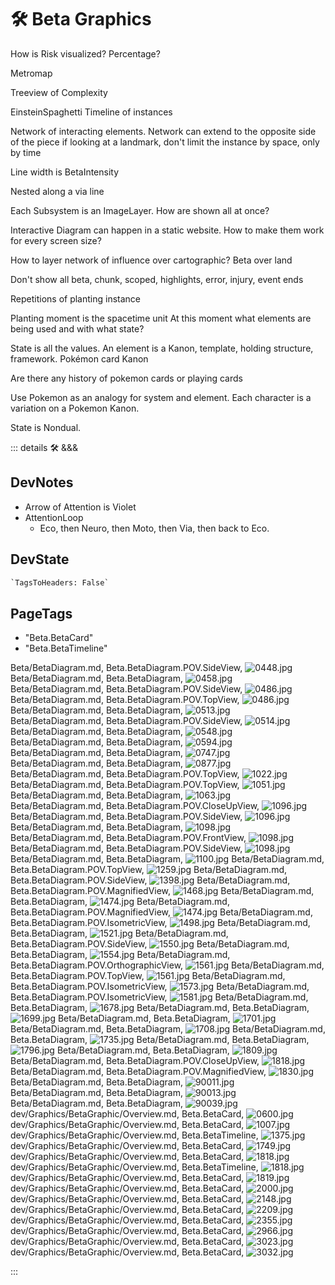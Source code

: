 
# 🛠 Beta Graphics

How is Risk visualized?
Percentage?

Metromap

Treeview of Complexity

EinsteinSpaghetti Timeline of instances

Network of interacting elements. Network can extend to the opposite side of the piece if looking at a landmark, don't limit the instance by space, only by time

Line width is BetaIntensity

Nested along a via line

Each Subsystem is an ImageLayer. How are shown all at once?

Interactive Diagram can happen in a static website. How to make them work for every screen size?

How to layer network of influence over cartographic? Beta over land

Don't show all beta, chunk, scoped, highlights, error, injury, event ends

Repetitions of planting instance

Planting moment is the spacetime unit
At this moment what elements are being used and with what state?

State is all the values. An element is a Kanon, template, holding structure, framework. Pokémon card Kanon

Are there any history of pokemon cards or playing cards

Use Pokemon as an analogy for system and element. Each character is a variation on a Pokemon Kanon.

State is Nondual.

::: details 🛠 <dev>&&&</dev>

## DevNotes

- Arrow of Attention is Violet
- AttentionLoop
    - Eco, then Neuro, then Moto, then Via, then back to Eco.

## DevState

```py
`TagsToHeaders: False`
```

<h2>PageTags</h2>

- "Beta.BetaCard"
- "Beta.BetaTimeline"

Beta/BetaDiagram.md, <dev>Beta.BetaDiagram.POV.SideView</dev>, ![0448.jpg](/PaperPhoto/0448.jpg)
Beta/BetaDiagram.md, <dev>Beta.BetaDiagram</dev>, ![0458.jpg](/PaperPhoto/0458.jpg)
Beta/BetaDiagram.md, <dev>Beta.BetaDiagram.POV.SideView</dev>, ![0486.jpg](/PaperPhoto/0486.jpg)
Beta/BetaDiagram.md, <dev>Beta.BetaDiagram.POV.TopView</dev>, ![0486.jpg](/PaperPhoto/0486.jpg)
Beta/BetaDiagram.md, <dev>Beta.BetaDiagram</dev>, ![0513.jpg](/PaperPhoto/0513.jpg)
Beta/BetaDiagram.md, <dev>Beta.BetaDiagram.POV.SideView</dev>, ![0514.jpg](/PaperPhoto/0514.jpg)
Beta/BetaDiagram.md, <dev>Beta.BetaDiagram</dev>, ![0548.jpg](/PaperPhoto/0548.jpg)
Beta/BetaDiagram.md, <dev>Beta.BetaDiagram</dev>, ![0594.jpg](/PaperPhoto/0594.jpg)
Beta/BetaDiagram.md, <dev>Beta.BetaDiagram</dev>, ![0747.jpg](/PaperPhoto/0747.jpg)
Beta/BetaDiagram.md, <dev>Beta.BetaDiagram</dev>, ![0877.jpg](/PaperPhoto/0877.jpg)
Beta/BetaDiagram.md, <dev>Beta.BetaDiagram.POV.TopView</dev>, ![1022.jpg](/PaperPhoto/1022.jpg)
Beta/BetaDiagram.md, <dev>Beta.BetaDiagram.POV.TopView</dev>, ![1051.jpg](/PaperPhoto/1051.jpg)
Beta/BetaDiagram.md, <dev>Beta.BetaDiagram</dev>, ![1063.jpg](/PaperPhoto/1063.jpg)
Beta/BetaDiagram.md, <dev>Beta.BetaDiagram.POV.CloseUpView</dev>, ![1096.jpg](/PaperPhoto/1096.jpg)
Beta/BetaDiagram.md, <dev>Beta.BetaDiagram.POV.SideView</dev>, ![1096.jpg](/PaperPhoto/1096.jpg)
Beta/BetaDiagram.md, <dev>Beta.BetaDiagram</dev>, ![1098.jpg](/PaperPhoto/1098.jpg)
Beta/BetaDiagram.md, <dev>Beta.BetaDiagram.POV.FrontView</dev>, ![1098.jpg](/PaperPhoto/1098.jpg)
Beta/BetaDiagram.md, <dev>Beta.BetaDiagram.POV.SideView</dev>, ![1098.jpg](/PaperPhoto/1098.jpg)
Beta/BetaDiagram.md, <dev>Beta.BetaDiagram</dev>, ![1100.jpg](/PaperPhoto/1100.jpg)
Beta/BetaDiagram.md, <dev>Beta.BetaDiagram.POV.TopView</dev>, ![1259.jpg](/PaperPhoto/1259.jpg)
Beta/BetaDiagram.md, <dev>Beta.BetaDiagram.POV.SideView</dev>, ![1398.jpg](/PaperPhoto/1398.jpg)
Beta/BetaDiagram.md, <dev>Beta.BetaDiagram.POV.MagnifiedView</dev>, ![1468.jpg](/PaperPhoto/1468.jpg)
Beta/BetaDiagram.md, <dev>Beta.BetaDiagram</dev>, ![1474.jpg](/PaperPhoto/1474.jpg)
Beta/BetaDiagram.md, <dev>Beta.BetaDiagram.POV.MagnifiedView</dev>, ![1474.jpg](/PaperPhoto/1474.jpg)
Beta/BetaDiagram.md, <dev>Beta.BetaDiagram.POV.IsometricView</dev>, ![1498.jpg](/PaperPhoto/1498.jpg)
Beta/BetaDiagram.md, <dev>Beta.BetaDiagram</dev>, ![1521.jpg](/PaperPhoto/1521.jpg)
Beta/BetaDiagram.md, <dev>Beta.BetaDiagram.POV.SideView</dev>, ![1550.jpg](/PaperPhoto/1550.jpg)
Beta/BetaDiagram.md, <dev>Beta.BetaDiagram</dev>, ![1554.jpg](/PaperPhoto/1554.jpg)
Beta/BetaDiagram.md, <dev>Beta.BetaDiagram.POV.OrthographicView</dev>, ![1561.jpg](/PaperPhoto/1561.jpg)
Beta/BetaDiagram.md, <dev>Beta.BetaDiagram.POV.TopView</dev>, ![1561.jpg](/PaperPhoto/1561.jpg)
Beta/BetaDiagram.md, <dev>Beta.BetaDiagram.POV.IsometricView</dev>, ![1573.jpg](/PaperPhoto/1573.jpg)
Beta/BetaDiagram.md, <dev>Beta.BetaDiagram.POV.IsometricView</dev>, ![1581.jpg](/PaperPhoto/1581.jpg)
Beta/BetaDiagram.md, <dev>Beta.BetaDiagram</dev>, ![1678.jpg](/PaperPhoto/1678.jpg)
Beta/BetaDiagram.md, <dev>Beta.BetaDiagram</dev>, ![1699.jpg](/PaperPhoto/1699.jpg)
Beta/BetaDiagram.md, <dev>Beta.BetaDiagram</dev>, ![1701.jpg](/PaperPhoto/1701.jpg)
Beta/BetaDiagram.md, <dev>Beta.BetaDiagram</dev>, ![1708.jpg](/PaperPhoto/1708.jpg)
Beta/BetaDiagram.md, <dev>Beta.BetaDiagram</dev>, ![1735.jpg](/PaperPhoto/1735.jpg)
Beta/BetaDiagram.md, <dev>Beta.BetaDiagram</dev>, ![1796.jpg](/PaperPhoto/1796.jpg)
Beta/BetaDiagram.md, <dev>Beta.BetaDiagram</dev>, ![1809.jpg](/PaperPhoto/1809.jpg)
Beta/BetaDiagram.md, <dev>Beta.BetaDiagram.POV.CloseUpView</dev>, ![1818.jpg](/PaperPhoto/1818.jpg)
Beta/BetaDiagram.md, <dev>Beta.BetaDiagram.POV.MagnifiedView</dev>, ![1830.jpg](/PaperPhoto/1830.jpg)
Beta/BetaDiagram.md, <dev>Beta.BetaDiagram</dev>, ![90011.jpg](/PaperPhoto/90011.jpg)
Beta/BetaDiagram.md, <dev>Beta.BetaDiagram</dev>, ![90013.jpg](/PaperPhoto/90013.jpg)
Beta/BetaDiagram.md, <dev>Beta.BetaDiagram</dev>, ![90039.jpg](/PaperPhoto/90039.jpg)
dev/Graphics/BetaGraphic/Overview.md, <dev>Beta.BetaCard</dev>, ![0600.jpg](/PaperPhoto/0600.jpg)
dev/Graphics/BetaGraphic/Overview.md, <dev>Beta.BetaCard</dev>, ![1007.jpg](/PaperPhoto/1007.jpg)
dev/Graphics/BetaGraphic/Overview.md, <dev>Beta.BetaTimeline</dev>, ![1375.jpg](/PaperPhoto/1375.jpg)
dev/Graphics/BetaGraphic/Overview.md, <dev>Beta.BetaCard</dev>, ![1749.jpg](/PaperPhoto/1749.jpg)
dev/Graphics/BetaGraphic/Overview.md, <dev>Beta.BetaCard</dev>, ![1818.jpg](/PaperPhoto/1818.jpg)
dev/Graphics/BetaGraphic/Overview.md, <dev>Beta.BetaTimeline</dev>, ![1818.jpg](/PaperPhoto/1818.jpg)
dev/Graphics/BetaGraphic/Overview.md, <dev>Beta.BetaCard</dev>, ![1819.jpg](/PaperPhoto/1819.jpg)
dev/Graphics/BetaGraphic/Overview.md, <dev>Beta.BetaCard</dev>, ![2000.jpg](/PaperPhoto/2000.jpg)
dev/Graphics/BetaGraphic/Overview.md, <dev>Beta.BetaCard</dev>, ![2148.jpg](/PaperPhoto/2148.jpg)
dev/Graphics/BetaGraphic/Overview.md, <dev>Beta.BetaCard</dev>, ![2209.jpg](/PaperPhoto/2209.jpg)
dev/Graphics/BetaGraphic/Overview.md, <dev>Beta.BetaCard</dev>, ![2355.jpg](/PaperPhoto/2355.jpg)
dev/Graphics/BetaGraphic/Overview.md, <dev>Beta.BetaCard</dev>, ![2966.jpg](/PaperPhoto/2966.jpg)
dev/Graphics/BetaGraphic/Overview.md, <dev>Beta.BetaCard</dev>, ![3023.jpg](/PaperPhoto/3023.jpg)
dev/Graphics/BetaGraphic/Overview.md, <dev>Beta.BetaCard</dev>, ![3032.jpg](/PaperPhoto/3032.jpg)

:::
